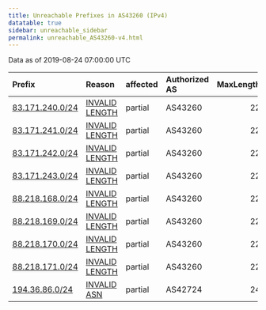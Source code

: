 ```yaml
---
title: Unreachable Prefixes in AS43260 (IPv4)
datatable: true
sidebar: unreachable_sidebar
permalink: unreachable_AS43260-v4.html
---
```


Data as of 2019-08-24 07:00:00 UTC


<div class="datatable-begin"></div>

| Prefix                                                   | Reason                                                                                                    | affected   | Authorized AS   |   MaxLength | Anchor                                         |   unreachable /24s |
|:---------------------------------------------------------|:----------------------------------------------------------------------------------------------------------|:-----------|:----------------|------------:|:-----------------------------------------------|-------------------:|
| [83.171.240.0/24](https://stat.ripe.net/83.171.240.0/24) | [INVALID LENGTH](https://rpki-validator.ripe.net/announcement-preview?asn=AS43260&prefix=83.171.240.0/24) | partial    | AS43260         |          22 | [RIPE](unreachable_RIPE_NCC_RPKI_Root-v4.html) |                  1 |
| [83.171.241.0/24](https://stat.ripe.net/83.171.241.0/24) | [INVALID LENGTH](https://rpki-validator.ripe.net/announcement-preview?asn=AS43260&prefix=83.171.241.0/24) | partial    | AS43260         |          22 | [RIPE](unreachable_RIPE_NCC_RPKI_Root-v4.html) |                  1 |
| [83.171.242.0/24](https://stat.ripe.net/83.171.242.0/24) | [INVALID LENGTH](https://rpki-validator.ripe.net/announcement-preview?asn=AS43260&prefix=83.171.242.0/24) | partial    | AS43260         |          22 | [RIPE](unreachable_RIPE_NCC_RPKI_Root-v4.html) |                  1 |
| [83.171.243.0/24](https://stat.ripe.net/83.171.243.0/24) | [INVALID LENGTH](https://rpki-validator.ripe.net/announcement-preview?asn=AS43260&prefix=83.171.243.0/24) | partial    | AS43260         |          22 | [RIPE](unreachable_RIPE_NCC_RPKI_Root-v4.html) |                  1 |
| [88.218.168.0/24](https://stat.ripe.net/88.218.168.0/24) | [INVALID LENGTH](https://rpki-validator.ripe.net/announcement-preview?asn=AS43260&prefix=88.218.168.0/24) | partial    | AS43260         |          22 | [RIPE](unreachable_RIPE_NCC_RPKI_Root-v4.html) |                  1 |
| [88.218.169.0/24](https://stat.ripe.net/88.218.169.0/24) | [INVALID LENGTH](https://rpki-validator.ripe.net/announcement-preview?asn=AS43260&prefix=88.218.169.0/24) | partial    | AS43260         |          22 | [RIPE](unreachable_RIPE_NCC_RPKI_Root-v4.html) |                  1 |
| [88.218.170.0/24](https://stat.ripe.net/88.218.170.0/24) | [INVALID LENGTH](https://rpki-validator.ripe.net/announcement-preview?asn=AS43260&prefix=88.218.170.0/24) | partial    | AS43260         |          22 | [RIPE](unreachable_RIPE_NCC_RPKI_Root-v4.html) |                  1 |
| [88.218.171.0/24](https://stat.ripe.net/88.218.171.0/24) | [INVALID LENGTH](https://rpki-validator.ripe.net/announcement-preview?asn=AS43260&prefix=88.218.171.0/24) | partial    | AS43260         |          22 | [RIPE](unreachable_RIPE_NCC_RPKI_Root-v4.html) |                  1 |
| [194.36.86.0/24](https://stat.ripe.net/194.36.86.0/24)   | [INVALID ASN](https://rpki-validator.ripe.net/announcement-preview?asn=AS43260&prefix=194.36.86.0/24)     | partial    | AS42724         |          24 | [RIPE](unreachable_RIPE_NCC_RPKI_Root-v4.html) |                  1 |

<div class="datatable-end"></div>